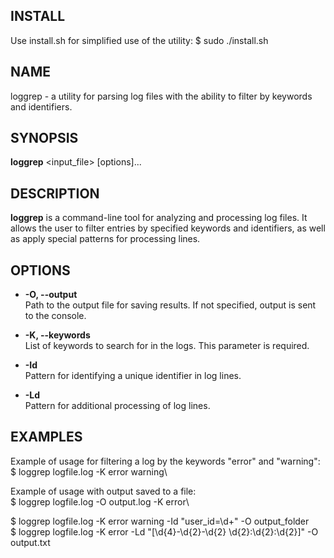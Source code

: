 ## INSTALL
Use install.sh for simplified use of the utility:
$ sudo ./install.sh


## NAME
loggrep - a utility for parsing log files with the ability to filter by keywords and identifiers.

## SYNOPSIS
**loggrep** <input_file> [options]...

## DESCRIPTION
**loggrep** is a command-line tool for analyzing and processing log files. It allows the user to filter entries by specified keywords and identifiers, as well as apply special patterns for processing lines.

## OPTIONS
- **-O, --output** <file>\
  Path to the output file for saving results. If not specified, output is sent to the console.

- **-K, --keywords** <keywords> <keywords>\
  List of keywords to search for in the logs. This parameter is required.

- **-Id** <pattern>\
  Pattern for identifying a unique identifier in log lines.

- **-Ld** <pattern>\
  Pattern for additional processing of log lines.

## EXAMPLES

Example of usage for filtering a log by the keywords "error" and "warning":\
$ loggrep logfile.log -K error warning\

Example of usage with output saved to a file:\
$ loggrep logfile.log -O output.log -K error\

$ loggrep logfile.log -K error warning -Id "user_id=\d+" -O output_folder\
$ loggrep logfile.log -K error -Ld "\[\d{4}-\d{2}-\d{2} \d{2}:\d{2}:\d{2}\]" -O output.txt
